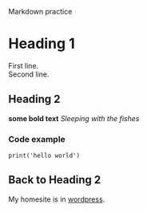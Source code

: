 Markdown practice

# Heading 1

First line.   
Second line.

## Heading 2

**some bold text**
*Sleeping with the fishes*

### Code example

	print('hello world')

## Back to Heading 2

My homesite is in [wordpress](https://rikumannonen935063021.wordpress.com).


